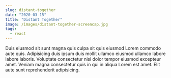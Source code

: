 ```yaml
---
slug: distant-together
date: "2020-03-15"
title: "Distant Together"
image: /images/distant-together-screencap.jpg
tags:
  - react
---
```


Duis eiusmod sit sunt magna quis culpa sit quis eiusmod Lorem commodo aute quis. Adipisicing duis ipsum duis mollit ullamco eiusmod ullamco labore labore laboris. Voluptate consectetur nisi dolor tempor eiusmod excepteur amet. Veniam magna consectetur quis in qui in aliqua Lorem est amet. Elit aute sunt reprehenderit adipisicing.
